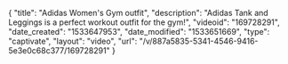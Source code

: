 {
    "title": "Adidas Women's Gym outfit",
    "description": "Adidas Tank and Leggings is a perfect workout outfit for the gym!",
    "videoid": "169728291",
    "date_created": "1533647953",
    "date_modified": "1533651669",
    "type": "captivate",
    "layout": "video",
    "url": "\/v\/887a5835-5341-4546-9416-5e3e0c68c377\/169728291"
}